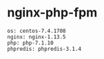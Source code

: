 # nginx-php-fpm
```
os: centos-7.4.1708
nginx: nginx-1.13.5
php: php-7.1.10
phpredis: phpredis-3.1.4
```
